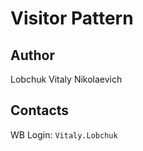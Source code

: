 # Visitor Pattern

## Author 

Lobchuk Vitaly Nikolaevich  

## Contacts 

WB Login: `Vitaly.Lobchuk`
